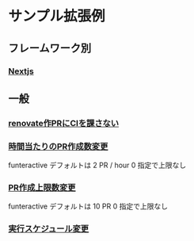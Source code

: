 # サンプル拡張例

## フレームワーク別
### [Nextjs](https://github.com/funteractive-inc/renovate-config/blob/main/examples/nextjsApp.json)

## 一般

### [renovate作PRにCIを課さない](https://github.com/funteractive-inc/renovate-config/blob/main/examples/withoutCi.json)

### [時間当たりのPR作成数変更](https://github.com/funteractive-inc/renovate-config/blob/main/examples/changeHourlyLimit.json)
funteractive デフォルトは 2 PR / hour
0 指定で上限なし


### [PR作成上限数変更](https://github.com/funteractive-inc/renovate-config/blob/main/examples/changeConcurrentPrLimit.json)
funteractive デフォルトは 10 PR
0 指定で上限なし

### [実行スケジュール変更](https://github.com/funteractive-inc/renovate-config/blob/main/examples/changeSchedule.json)
